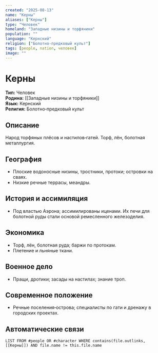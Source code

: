 ```yaml
---
created: "2025-08-13"
name: "Керны"
aliases: ["Керны"]
type: "Человек"
homeland: "Западные низины и торфяники"
population: ""
language: "Кернский"
religion: ["Болотно‑предковый культ"]
tags: [people, nation, человек]
image: ""
---
```

# Керны

**Тип:** Человек  
**Родина:** [[Западные низины и торфяники]]  
**Язык:** Кернский  
**Религия:** Болотно‑предковый культ  

## Описание
Народ торфяных плёсов и настилов‑гатей. Торф, лён, болотная металлургия.

## География
- Плоские водоносные низины, тростники, протоки; островки на сваях.  
- Низкие речные террасы, меандры.

## История и ассимиляция
- Под властью Аэрона; ассимилированы иценами. Их печи для болотной руды стали основой ремесленного железоделия.

## Экономика
- Торф, лён, болотная руда; баржи по протокам.  
- Плетение и льняные ткани.

## Военное дело
- Пращи, дротики; засады на настилах; знание троп.

## Современное положение
- Речные поселения‑острова; специалисты по гати и дренажу в городских проектах.

## Автоматические связи
```dataview
LIST FROM #people OR #character WHERE contains(file.outlinks, [[Керны]]) AND file.name != this.file.name
```

